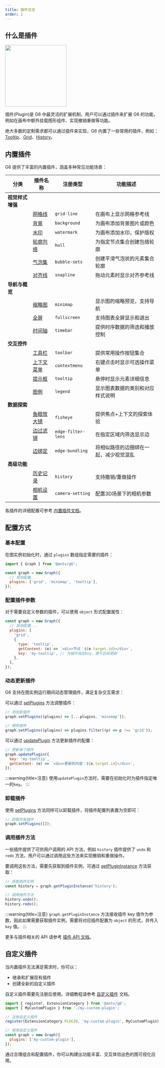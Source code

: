 ```yaml
---
title: 插件总览
order: 1
---
```


## 什么是插件

<image width="200px" src="https://mdn.alipayobjects.com/huamei_qa8qxu/afts/img/A*sa3jRqp83K4AAAAAAAAAAAAADmJ7AQ/original" />

插件(Plugin)是 G6 中最灵活的扩展机制，用户可以通过插件来扩展 G6 的功能，例如在画布中额外挂载图形组件、实现撤销重做等功能。

绝大多数的定制需求都可以通过插件来实现，G6 内置了一些常用的插件，例如：[Tooltip](/manual/plugin/build-in/tooltip)、[Grid](/manual/plugin/build-in/grid)、[History](/manual/plugin/build-in/history)。

## 内置插件

G6 提供了丰富的内置插件，涵盖多种常见功能场景：

| 分类             | 插件名称                                             | 注册类型           | 功能描述                               |
| ---------------- | ---------------------------------------------------- | ------------------ | -------------------------------------- |
| **视觉样式增强** |                                                      |                    |                                        |
|                  | [网格线](/manual/plugin/build-in/grid-line)          | `grid-line`        | 在画布上显示网格参考线                 |
|                  | [背景](/manual/plugin/build-in/background)           | `background`       | 为画布添加背景图片或颜色               |
|                  | [水印](/manual/plugin/build-in/watermark)            | `watermark`        | 为画布添加水印，保护版权               |
|                  | [轮廓包络](/manual/plugin/build-in/hull)             | `hull`             | 为指定节点集合创建包络轮廓             |
|                  | [气泡集](/manual/plugin/build-in/bubble-sets)        | `bubble-sets`      | 创建平滑气泡状的元素集合轮廓           |
|                  | [对齐线](/manual/plugin/build-in/snapline)           | `snapline`         | 拖动元素时显示对齐参考线               |
| **导航与概览**   |                                                      |                    |                                        |
|                  | [缩略图](/manual/plugin/build-in/minimap)            | `minimap`          | 显示图的缩略预览，支持导航             |
|                  | [全屏](/manual/plugin/build-in/fullscreen)           | `fullscreen`       | 支持图表全屏显示和退出                 |
|                  | [时间轴](/manual/plugin/build-in/timebar)            | `timebar`          | 提供时序数据的筛选和播放控制           |
| **交互控件**     |                                                      |                    |                                        |
|                  | [工具栏](/manual/plugin/build-in/toolbar)            | `toolbar`          | 提供常用操作按钮集合                   |
|                  | [上下文菜单](/manual/plugin/build-in/contextmenu)    | `contextmenu`      | 右键点击时显示可选操作菜单             |
|                  | [提示框](/manual/plugin/build-in/tooltip)            | `tooltip`          | 悬停时显示元素详细信息                 |
|                  | [图例](/manual/plugin/build-in/legend)               | `legend`           | 显示图表数据的类别和对应样式说明       |
| **数据探索**     |                                                      |                    |                                        |
|                  | [鱼眼放大镜](/manual/plugin/build-in/fisheye)        | `fisheye`          | 提供焦点+上下文的探索体验              |
|                  | [边过滤镜](/manual/plugin/build-in/edge-filter-lens) | `edge-filter-lens` | 在指定区域内筛选显示边                 |
|                  | [边绑定](/manual/plugin/build-in/edge-bundling)      | `edge-bundling`    | 将相似路径的边捆绑在一起，减少视觉混乱 |
| **高级功能**     |                                                      |                    |                                        |
|                  | [历史记录](/manual/plugin/build-in/history)          | `history`          | 支持撤销/重做操作                      |
|                  | [相机设置](/manual/plugin/build-in/camera-setting)   | `camera-setting`   | 配置3D场景下的相机参数                 |

各插件的详细配置可参考 [内置插件文档](/manual/plugin/build-in/overview)。

## 配置方式

### 基本配置

在图实例初始化时，通过 `plugins` 数组指定需要的插件：

```javascript
import { Graph } from '@antv/g6';

const graph = new Graph({
  // 其他配置...
  plugins: ['grid', 'minimap', 'tooltip'],
});
```

### 配置插件参数

对于需要自定义参数的插件，可以使用 `object` 形式配置属性：

```javascript
const graph = new Graph({
  // 其他配置...
  plugins: [
    'grid',
    {
      type: 'tooltip',
      getContent: (e) => `<div>节点：${e.target.id}</div>`,
      key: 'my-tooltip', // 为插件指定key，便于后续更新
    },
  ],
});
```

### 动态更新插件

G6 支持在图实例运行期间动态管理插件，满足复杂交互需求：

可以通过 [setPlugins](/api/plugin#graphsetpluginsplugins) 方法调整插件：

```javascript
// 添加新插件
graph.setPlugins((plugins) => [...plugins, 'minimap']);

// 移除插件
graph.setPlugins((plugins) => plugins.filter((p) => p !== 'grid'));
```

可以通过 [updatePlugin](/api/plugin#graphupdatepluginplugin) 方法更新插件的配置：

```javascript
// 更新单个插件
graph.updatePlugin({
  key: 'my-tooltip',
  getContent: (e) => `<div>更新的内容：${e.target.id}</div>`,
});
```

:::warning{title=注意}
使用`updatePlugin`方法时，需要在初始化时为插件指定唯一的`key`。
:::

### 卸载插件

使用 [setPlugins](/api/plugin#graphsetpluginsplugins) 方法同样可以卸载插件，将插件配置列表置为空即可：

```javascript
// 卸载所有插件
graph.setPlugins([]);
```

### 调用插件方法

一些插件提供了可供用户调用的 API 方法，例如 `history` 插件提供了 `undo` 和 `redo` 方法，用户可以通过调用这些方法来实现撤销和重做操作。

要调用这些方法，需要先获取到插件实例，可通过 [getPluginInstance](/api/plugin#graphgetplugininstancekey) 方法获取：

```javascript
// 获取插件实例
const history = graph.getPluginInstance('history');

// 调用插件方法
history.undo();
history.redo();
```

:::warning{title=注意}
`graph.getPluginInstance` 方法接收插件 key 值作为参数，因此如果需要获取插件实例，需要将对应插件配置为 `object` 的形式，并传入 `key` 值。
:::

更多与插件相关的 API 请参考 [插件 API 文档](/api/plugin)。

## 自定义插件

当内置插件无法满足需求时，你可以：

- 继承和扩展现有插件
- 创建全新的自定义插件

自定义插件需要先注册后使用。详细教程请参考 [自定义插件](/manual/plugin/custom-plugin) 文档。

```javascript
import { register, ExtensionCategory } from '@antv/g6';
import { MyCustomPlugin } from './my-custom-plugin';

// 注册自定义插件
register(ExtensionCategory.PLUGIN, 'my-custom-plugin', MyCustomPlugin);

// 使用自定义插件
const graph = new Graph({
  plugins: ['my-custom-plugin'],
});
```

通过合理组合和配置插件，你可以构建出功能丰富、交互体验出色的图可视化应用。
